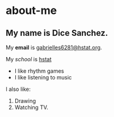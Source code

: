 # about-me
## My name is Dice Sanchez.

My **email** is gabrielles6281@hstat.org.

My _school_ is [hstat](https://www.hstat.org/)

* I like rhythm games
* I like listening to music

I also like:
1. Drawing
2. Watching TV.